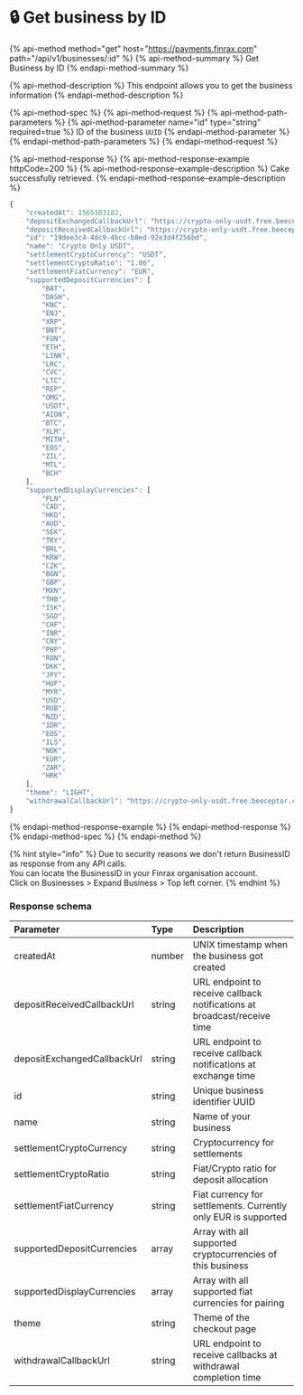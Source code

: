 # 🔒 Get business by ID

{% api-method method="get" host="https://payments.finrax.com" path="/api/v1/businesses/:id" %}
{% api-method-summary %}
Get Business by ID
{% endapi-method-summary %}

{% api-method-description %}
This endpoint allows you to get the business information
{% endapi-method-description %}

{% api-method-spec %}
{% api-method-request %}
{% api-method-path-parameters %}
{% api-method-parameter name="id" type="string" required=true %}
ID of the business `UUID`
{% endapi-method-parameter %}
{% endapi-method-path-parameters %}
{% endapi-method-request %}

{% api-method-response %}
{% api-method-response-example httpCode=200 %}
{% api-method-response-example-description %}
Cake successfully retrieved.
{% endapi-method-response-example-description %}

```javascript
{
    "createdAt": 1565103182,
    "depositExchangedCallbackUrl": "https://crypto-only-usdt.free.beeceptor.com",
    "depositReceivedCallbackUrl": "https://crypto-only-usdt.free.beeceptor.com",
    "id": "19dee3c4-4dc9-4bcc-b8ed-92e3d4f256bd",
    "name": "Crypto Only USDT",
    "settlementCryptoCurrency": "USDT",
    "settlementCryptoRatio": "1.00",
    "settlementFiatCurrency": "EUR",
    "supportedDepositCurrencies": [
        "BAT",
        "DASH",
        "KNC",
        "ENJ",
        "XRP",
        "BNT",
        "FUN",
        "ETH",
        "LINK",
        "LRC",
        "CVC",
        "LTC",
        "REP",
        "OMG",
        "USDT",
        "AION",
        "BTC",
        "XLM",
        "MITH",
        "EOS",
        "ZIL",
        "MTL",
        "BCH"
    ],
    "supportedDisplayCurrencies": [
        "PLN",
        "CAD",
        "HKD",
        "AUD",
        "SEK",
        "TRY",
        "BRL",
        "KRW",
        "CZK",
        "BGN",
        "GBP",
        "MXN",
        "THB",
        "ISK",
        "SGD",
        "CHF",
        "INR",
        "CNY",
        "PHP",
        "RON",
        "DKK",
        "JPY",
        "HUF",
        "MYR",
        "USD",
        "RUB",
        "NZD",
        "IDR",
        "EOS",
        "ILS",
        "NOK",
        "EUR",
        "ZAR",
        "HRK"
    ],
    "theme": "LIGHT",
    "withdrawalCallbackUrl": "https://crypto-only-usdt.free.beeceptor.com"
}
```
{% endapi-method-response-example %}
{% endapi-method-response %}
{% endapi-method-spec %}
{% endapi-method %}

{% hint style="info" %}
Due to security reasons we don't return BusinessID as response from any API calls.  
You can locate the BusinessID in your Finrax organisation account.  
Click on Businesses &gt; Expand Business &gt; Top left corner.
{% endhint %}

### Response schema

| Parameter | Type | Description |
| :--- | :--- | :--- |
| createdAt | number | UNIX timestamp when the business got created |
| depositReceivedCallbackUrl | string | URL endpoint to receive callback notifications at broadcast/receive time |
| depositExchangedCallbackUrl | string | URL endpoint to receive callback notifications at exchange time |
| id | string | Unique business identifier UUID |
| name | string | Name of your business |
| settlementCryptoCurrency | string | Cryptocurrency for settlements |
| settlementCryptoRatio | string | Fiat/Crypto ratio for deposit allocation |
| settlementFiatCurrency | string | Fiat currency for settlements. Currently only EUR is supported |
| supportedDepositCurrencies | array | Array with all supported cryptocurrencies of this business |
| supportedDisplayCurrencies | array | Array with all supported fiat currencies for pairing |
| theme | string | Theme of the checkout page |
| withdrawalCallbackUrl | string | URL endpoint to receive callbacks at withdrawal completion time |



